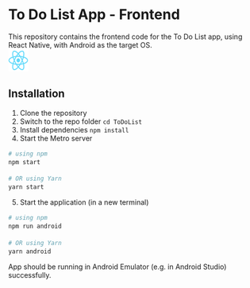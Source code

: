 # To Do List App - Frontend
This repository contains the frontend code for the To Do List app, using React Native, with Android as the target OS.
<br>
<a href="https://reactnative.dev/" target="_blank" rel="noreferrer"> <img src="https://raw.githubusercontent.com/devicons/devicon/master/icons/react/react-original.svg" alt="react" width="40" height="45"/></a> 


## Installation
1. Clone the repository
2. Switch to the repo folder `cd ToDoList`
3. Install dependencies `npm install`
4. Start the Metro server 
```bash
# using npm
npm start

# OR using Yarn
yarn start
```
5. Start the application (in a new terminal)
```bash
# using npm
npm run android

# OR using Yarn
yarn android
```

App should be running in Android Emulator (e.g. in Android Studio) successfully. 